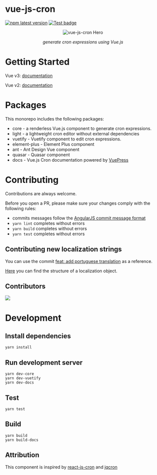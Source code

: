 # vue-js-cron 
[![npm latest version](https://img.shields.io/npm/v/@vue-js-cron/core)](https://www.npmjs.com/package/@vue-js-cron/core) 
[![Test badge](https://github.com/abichinger/vue-js-cron/actions/workflows/test.yml/badge.svg?branch=main)](https://github.com/abichinger/vue-js-cron/actions?query=workflow%3ATest+branch%3Amain)

<p align="center">
<img src="./assets/vue-js-cron-hero.png" alt="vue-js-cron Hero">
</p>
<p align="center">
    <em>generate cron expressions using Vue.js</em>
</p>

# Getting Started

Vue v3: [documentation](https://abichinger.github.io/vue-js-cron)

Vue v2: [documentation](https://abichinger.github.io/vue-js-cron/vue2)

# Packages

This monorepo includes the following packages:

- core - a renderless Vue.js component to generate cron expressions.
- light - a lightweight cron editor without external dependencies
- vuetify - Vuetify component to edit cron expressions.
- element-plus - Element Plus component
- ant - Ant Design Vue component
- quasar - Quasar component
- docs - Vue.js Cron documentation powered by [VuePress](https://vuepress.vuejs.org/)

# Contributing

Contributions are always welcome.

Before you open a PR, please make sure your changes comply with the following rules:
- commits messages follow the [AngularJS commit message format](https://github.com/angular/angular/blob/main/CONTRIBUTING.md#commit)
- `yarn lint` completes without errors
- `yarn build` completes without errors
- `yarn test` completes without errors

## Contributing new localization strings

You can use the commit [feat: add portuguese translation](https://github.com/abichinger/vue-js-cron/commit/64fbe1e7b30bd07e4e61b11cf98292f1cc81bfd4) as a reference.

[Here](https://abichinger.github.io/vue-js-cron/api/core.html#types) you can find the structure of a localization object.

## Contributors
<a href="https://github.com/abichinger/vue-js-cron/graphs/contributors">
  <img src="https://contrib.rocks/image?repo=abichinger/vue-js-cron" />
</a>

# Development

## Install dependencies
```
yarn install
```

## Run development server
```
yarn dev-core
yarn dev-vuetify
yarn dev-docs
```

## Test
```
yarn test
```

## Build
```
yarn build
yarn build-docs
```

## Attribution

This component is inspired by [react-js-cron](https://github.com/xrutayisire/react-js-cron) and [jqcron](https://github.com/arnapou/jqcron)